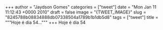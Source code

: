 
+++
author = "Jaydson Gomes"
categories = ["tweet"]
date = "Mon Jan 11 11:12:43 +0000 2010"
draft = false
image = "{TWEET_IMAGE}"
slug = "8245788b08834888db07338504a1789b1b1db5d8"
tags = ["tweet"]
title = """Hoje é dia 54..."""
+++
Hoje é dia 54
